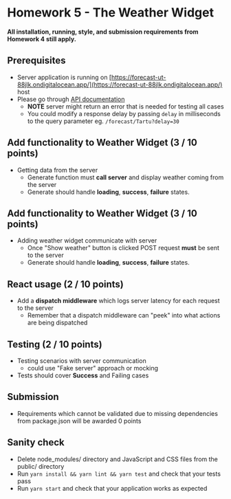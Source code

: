 # Homework 5 - The Weather Widget

**All installation, running, style, and submission requirements from Homework 4 still apply.**

## Prerequisites
* Server application is running on [https://forecast-ut-88jlk.ondigitalocean.app/](https://forecast-ut-88jlk.ondigitalocean.app/) host
* Please go through [API documentation](https://github.com/artem-galas/forecast-ut#api)
  * **NOTE** server might return an error that is needed for testing all cases
  * You could modify a response delay by passing `delay` in milliseconds to the query parameter eg. `/forecast/Tartu?delay=30`

## Add functionality to Weather Widget (3 / 10 points)

* Getting data from the server
  * Generate function must **call server** and display weather coming from the server
  * Generate should handle **loading**, **success**, **failure** states.

## Add functionality to Weather Widget (3 / 10 points)
* Adding weather widget communicate with server
  * Once "Show weather" button is clicked POST request **must** be sent to the server
  * Generate should handle **loading**, **success**, **failure** states.

## React usage (2 / 10 points)
* Add a **dispatch middleware** which logs server latency for each request to the server
  * Remember that a dispatch middleware can "peek" into what actions are being dispatched

## Testing (2 / 10 points)

* Testing scenarios with server communication
  * could use "Fake server" approach or mocking
* Tests should cover **Success** and Failing cases 

## Submission

* Requirements which cannot be validated due to missing dependencies from package.json will be awarded 0 points

## Sanity check

* Delete node_modules/ directory and JavaScript and CSS files from the public/ directory
* Run `yarn install && yarn lint && yarn test` and check that your tests pass
* Run `yarn start` and check that your application works as expected
